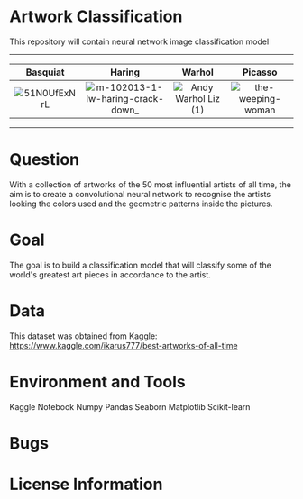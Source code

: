 # Artwork Classification 
This repository will contain neural network image classification model 

****************************************************************************************************************************
Basquiat             |  Haring          |  Warhol        |  Picasso                   |
:-------------------------:|:-------------------------:|:--------------------------:|:-----------------------------:
![51N0UfExNrL](https://user-images.githubusercontent.com/56550310/74632286-10e74380-5170-11ea-8880-a19b351917ba.jpg) |  ![m-102013-1-lw-haring-crack-down_](https://user-images.githubusercontent.com/56550310/74632365-40964b80-5170-11ea-981b-5c44db5a5a43.jpg)| ![Andy Warhol Liz (1)](https://user-images.githubusercontent.com/56550310/74632458-789d8e80-5170-11ea-9cd3-f93718671670.jpg) | ![the-weeping-woman](https://user-images.githubusercontent.com/56550310/74632548-a71b6980-5170-11ea-853c-6790342e292d.jpg) |
***************************************************************************************************************************

# Question
With a collection of artworks of the 50 most influential artists of all time, the aim is to create a convolutional neural network to recognise the artists looking the colors used and the geometric patterns inside the pictures.

# Goal

The goal is to build a classification model that will classify some of the world's greatest art pieces in accordance to the artist. 

# Data

This dataset was obtained from Kaggle: https://www.kaggle.com/ikarus777/best-artworks-of-all-time

# Environment and Tools

Kaggle Notebook
Numpy
Pandas
Seaborn
Matplotlib
Scikit-learn

# Bugs
# License Information
